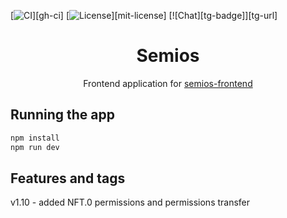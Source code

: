 [![CI](https://github.com/Semios-Protocol/SemiOS-Frontend-v2/actions/workflows/ci.yml/badge.svg)][gh-ci]
[![License](https://img.shields.io/badge/License-MIT-orange.svg)][mit-license]
[![Chat][tg-badge]][tg-url]


<h1 align="center">Semios</h1>

<p align="center">
    <span>Frontend application for </span>
    <a href="https://github.com/Semios-Protocol/SemiOS-Frontend-v2">semios-frontend</a>
</p>

## Running the app

```sh
npm install
npm run dev
```

## Features and tags
v1.10 - added NFT.0 permissions and permissions transfer

